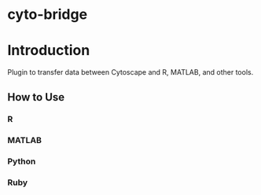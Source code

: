 cyto-bridge
===========

# Introduction
Plugin to transfer data between Cytoscape and R, MATLAB, and other tools.

## How to Use

### R

### MATLAB

### Python

### Ruby
